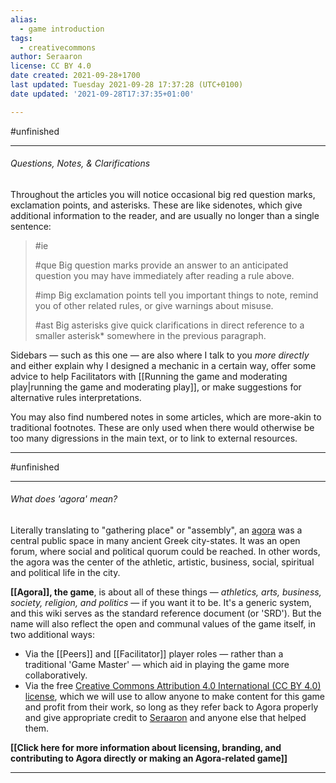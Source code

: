 ```yaml
---
alias:
  - game introduction
tags:
  - creativecommons
author: Seraaron
license: CC BY 4.0
date created: 2021-09-28+1700
last updated: Tuesday 2021-09-28 17:37:28 (UTC+0100)
date updated: '2021-09-28T17:37:35+01:00'

---
```


#unfinished 

---

###### Questions, Notes, & Clarifications

Throughout the articles you will notice occasional big red question marks, exclamation points, and asterisks. These are like sidenotes, which give additional information to the reader, and are usually no longer than a single sentence:

> #ie
>
> #que Big question marks provide an answer to an anticipated question you may have immediately after reading a rule above.
>
> #imp Big exclamation points tell you important things to note, remind you of other related rules, or give warnings about misuse.
>
> #ast Big asterisks give quick clarifications in direct reference to a smaller asterisk* somewhere in the previous paragraph.

Sidebars — such as this one — are also where I talk to you _more directly_ and either explain why I designed a mechanic in a certain way, offer some advice to help Facilitators with [[Running the game and moderating play|running the game and moderating play]], or make suggestions for alternative rules interpretations.

You may also find numbered notes in some articles, which are more-akin to traditional footnotes. These are only used when there would otherwise be too many digressions in the main text, or to link to external resources.

---

#unfinished 

---

###### What does 'agora' mean?

Literally translating to "gathering place" or "assembly", an [agora](https://en.wikipedia.org/wiki/Agora) was a central public space in many ancient Greek city-states. It was an open forum, where social and political quorum could be reached. In other words, the agora was the center of the athletic, artistic, business, social, spiritual and political life in the city.

**[[Agora]], the game**, is about all of these things — _athletics, arts, business, society, religion, and politics_ — if you want it to be. It's a generic system, and this wiki serves as the standard reference document (or 'SRD'). But the name will also reflect the open and communal values of the game itself, in two additional ways:

- Via the [[Peers]] and [[Facilitator]] player roles — rather than a traditional 'Game Master' — which aid in playing the game more collaboratively.
- Via the free [Creative Commons Attribution 4.0 International (CC BY 4.0) license](https://creativecommons.org/licenses/by/4.0/), which we will use to allow anyone to make content for this game and profit from their work, so long as they refer back to Agora properly and give appropriate credit to [Seraaron](https://twitter.com/SeraaronArt) and anyone else that helped them.

**[[Click here for more information about licensing, branding, and contributing to Agora directly or making an Agora-related game]]**

---